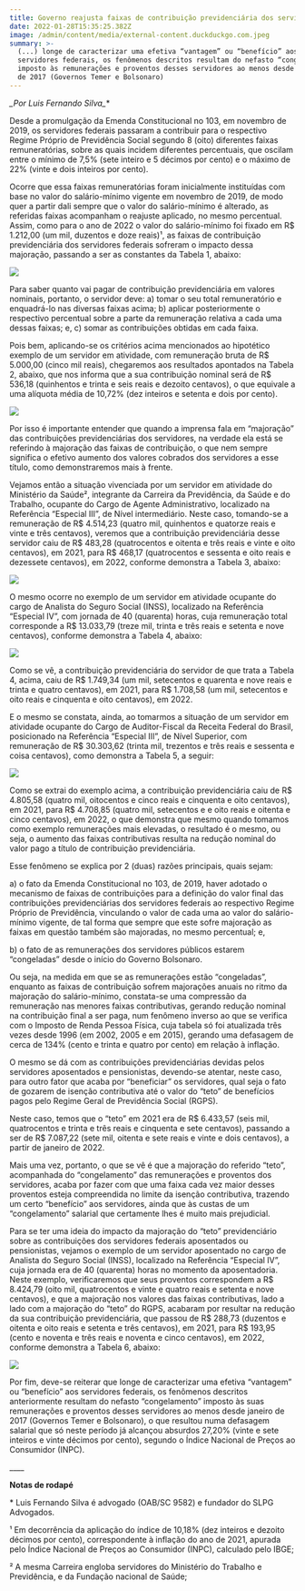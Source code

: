 ```yaml
---
title: Governo reajusta faixas de contribuição previdenciária dos servidores federais
date: 2022-01-28T15:35:25.382Z
image: /admin/content/media/external-content.duckduckgo.com.jpeg
summary: >-
  (...) longe de caracterizar uma efetiva “vantagem” ou “benefício” aos
  servidores federais, os fenômenos descritos resultam do nefasto “congelamento”
  imposto às remunerações e proventos desses servidores ao menos desde janeiro
  de 2017 (Governos Temer e Bolsonaro)
---
```

**_Por Luis Fernando Silva*_**

Desde a promulgação da Emenda Constitucional no 103, em novembro de 2019, os servidores federais passaram a contribuir para o respectivo Regime Próprio de Previdência Social segundo 8 (oito) diferentes faixas remuneratórias, sobre as quais incidem diferentes percentuais, que oscilam entre o mínimo de 7,5% (sete inteiro e 5 décimos por cento) e o máximo de 22% (vinte e dois inteiros por cento).

Ocorre que essa faixas remuneratórias foram inicialmente instituídas com base no valor do salário-mínimo vigente em novembro de 2019, de modo quer a partir dali sempre que o valor do salário-mínimo é alterado, as referidas faixas acompanham o reajuste aplicado, no mesmo percentual. Assim, como para o ano de 2022 o valor do salário-mínimo foi fixado em R$ 1.212,00 (um mil, duzentos e doze reais)¹, as faixas de contribuição previdenciária dos servidores federais sofreram o impacto dessa majoração, passando a ser as constantes da Tabela 1, abaixo:

![](/admin/content/media/1.png)

Para saber quanto vai pagar de contribuição previdenciária em valores nominais, portanto, o servidor deve: a) tomar o seu total remuneratório e enquadrá-lo nas diversas faixas acima; b) aplicar posteriormente o respectivo percentual sobre a parte da remuneração relativa a cada uma dessas faixas; e, c) somar as contribuições obtidas em cada faixa.

Pois bem, aplicando-se os critérios acima mencionados ao hipotético exemplo de um servidor em atividade, com remuneração bruta de R$ 5.000,00 (cinco mil reais), chegaremos aos resultados apontados na Tabela 2, abaixo, que nos informa que a sua contribuição nominal será de R$ 536,18 (quinhentos e trinta e seis reais e dezoito centavos), o que equivale a uma alíquota média de 10,72% (dez inteiros e setenta e dois por cento).

![](/admin/content/media/2.png)

Por isso é importante entender que quando a imprensa fala em “majoração” das contribuições previdenciárias dos servidores, na verdade ela está se referindo à majoração das faixas de contribuição, o que nem sempre significa o efetivo aumento dos valores cobrados dos servidores a esse título, como demonstraremos mais à frente.

Vejamos então a situação vivenciada por um servidor em atividade do Ministério da Saúde², integrante da Carreira da Previdência, da Saúde e do Trabalho, ocupante do Cargo de Agente Administrativo, localizado na Referência “Especial III”, de Nível intermediário. Neste caso, tomando-se a remuneração de R$ 4.514,23 (quatro mil, quinhentos e quatorze reais e vinte e três centavos), veremos que a contribuição previdenciária desse servidor caiu de R$ 483,28 (quatrocentos e oitenta e três reais e vinte e oito centavos), em 2021, para R$ 468,17 (quatrocentos e sessenta e oito reais e dezessete centavos), em 2022, conforme demonstra a Tabela 3, abaixo:

![](/admin/content/media/3.png)

O mesmo ocorre no exemplo de um servidor em atividade ocupante do cargo de Analista do Seguro Social (INSS), localizado na Referência “Especial IV”, com jornada de 40 (quarenta) horas, cuja remuneração total corresponde a R$ 13.033,79 (treze mil, trinta e três reais e setenta e nove centavos), conforme demonstra a Tabela 4, abaixo:

![](/admin/content/media/4.png)

Como se vê, a contribuição previdenciária do servidor de que trata a Tabela 4, acima, caiu de R$ 1.749,34 (um mil, setecentos e quarenta e nove reais e trinta e quatro centavos), em 2021, para R$ 1.708,58 (um mil, setecentos e oito reais e cinquenta e oito centavos), em 2022.

E o mesmo se constata, ainda, ao tomarmos a situação de um servidor em atividade ocupante do Cargo de Auditor-Fiscal da Receita Federal do Brasil, posicionado na Referência “Especial III”, de Nível Superior, com remuneração de R$ 30.303,62 (trinta mil, trezentos e três reais e sessenta e coisa centavos), como demonstra a Tabela 5, a seguir:

![](/admin/content/media/5.png)

Como se extrai do exemplo acima, a contribuição previdenciária caiu de R$ 4.805,58 (quatro mil, oitocentos e cinco reais e cinquenta e oito centavos), em 2021, para R$ 4.708,85 (quatro mil, setecentos e e oito reais e oitenta e cinco centavos), em 2022, o que demonstra que mesmo quando tomamos como exemplo remunerações mais elevadas, o resultado é o mesmo, ou seja, o aumento das faixas contributivas resulta na redução nominal do valor pago a título de contribuição previdenciária.

Esse fenômeno se explica por 2 (duas) razões principais, quais sejam:

a) o fato da Emenda Constitucional no 103, de 2019, haver adotado o mecanismo de faixas de contribuições para a definição do valor final das contribuições previdenciárias dos servidores federais ao respectivo Regime Próprio de Previdência, vinculando o valor de cada uma ao valor do salário-mínimo vigente, de tal forma que sempre que este sofre majoração as faixas em questão também são majoradas, no mesmo percentual; e,

b) o fato de as remunerações dos servidores públicos estarem “congeladas” desde o início do Governo Bolsonaro.

Ou seja, na medida em que se as remunerações estão “congeladas”, enquanto as faixas de contribuição sofrem majorações anuais no ritmo da majoração do salário-mínimo, constata-se uma compressão da remuneração nas menores faixas contributivas, gerando redução nominal na contribuição final a ser paga, num fenômeno inverso ao que se verifica com o Imposto de Renda Pessoa Física, cuja tabela só foi atualizada três vezes desde 1996 (em 2002, 2005 e em 2015), gerando uma defasagem de cerca de 134% (cento e trinta e quatro por cento) em relação à inflação.

O mesmo se dá com as contribuições previdenciárias devidas pelos servidores aposentados e pensionistas, devendo-se atentar, neste caso, para outro fator que acaba por “beneficiar” os servidores, qual seja o fato de gozarem de isenção contributiva até o valor do “teto” de benefícios pagos pelo Regime Geral de Previdência Social (RGPS).

Neste caso, temos que o “teto” em 2021 era de R$ 6.433,57 (seis mil, quatrocentos e trinta e três reais e cinquenta e sete centavos), passando a ser de R$ 7.087,22 (sete mil, oitenta e sete reais e vinte e dois centavos), a partir de janeiro de 2022.

Mais uma vez, portanto, o que se vê é que a majoração do referido “teto”, acompanhada do “congelamento” das remunerações e proventos dos servidores, acaba por fazer com que uma faixa cada vez maior desses proventos esteja compreendida no limite da isenção contributiva, trazendo um certo “benefício” aos servidores, ainda que às custas de um “congelamento” salarial que certamente lhes é muito mais prejudicial.

Para se ter uma ideia do impacto da majoração do “teto” previdenciário sobre as contribuições dos servidores federais aposentados ou pensionistas, vejamos o exemplo de um servidor aposentado no cargo de Analista do Seguro Social (INSS), localizado na Referência “Especial IV”, cuja jornada era de 40 (quarenta) horas no momento da aposentadoria. Neste exemplo, verificaremos que seus proventos correspondem a R$ 8.424,79 (oito mil, quatrocentos e vinte e quatro reais e setenta e nove centavos), e que a majoração nos valores das faixas contributivas, lado a lado com a majoração do “teto” do RGPS, acabaram por resultar na redução da sua contribuição previdenciária, que passou de R$ 288,73 (duzentos e oitenta e oito reais e setenta e três centavos), em 2021, para R$ 193,95 (cento e noventa e três reais e noventa e cinco centavos), em 2022, conforme demonstra a Tabela 6, abaixo:

![](/admin/content/media/6.png)

Por fim, deve-se reiterar que longe de caracterizar uma efetiva “vantagem” ou “benefício” aos servidores federais, os fenômenos descritos anteriormente resultam do nefasto “congelamento” imposto às suas remunerações e proventos desses servidores ao menos desde janeiro de 2017 (Governos Temer e Bolsonaro), o que resultou numa defasagem salarial que só neste período já alcançou absurdos 27,20% (vinte e sete inteiros e vinte décimos por cento), segundo o Índice Nacional de Preços ao Consumidor (INPC).

\_\_\_\_

**Notas de rodapé**

\* Luis Fernando Silva é advogado (OAB/SC 9582) e fundador do SLPG Advogados.

¹ Em decorrência da aplicação do índice de 10,18% (dez inteiros e dezoito décimos por cento), correspondente à inflação do ano de 2021, apurada pelo Índice Nacional de Preços ao Consumidor (INPC), calculado pelo IBGE;

² A mesma Carreira engloba servidores do Ministério do Trabalho e Previdência, e da Fundação nacional de Saúde;
